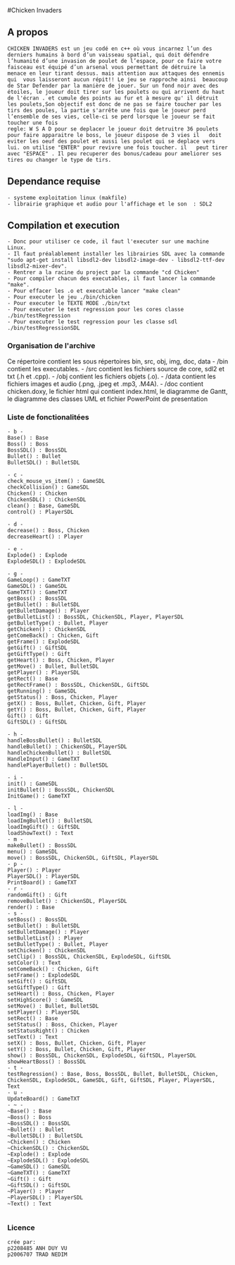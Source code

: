#Chicken Invaders

## A propos  

	CHICKEN INVADERS est un jeu codé en c++ où vous incarnez l’un des derniers humains à bord d’un vaisseau spatial, qui doit défendre 	l’humanité d’une invasion de poulet de l’espace, pour ce faire votre faisceau est équipé d’un arsenal vous permettant de détruire la 	menace en leur tirant dessus. mais attention aux attaques des ennemis qui  vous laisseront aucun répit!! Le jeu se rapproche ainsi 	beaucoup de Star Defender par la manière de jouer. Sur un fond noir avec des étoiles, le joueur doit tirer sur les poulets ou qui arrivent du haut de l'écran . et cumule des points au fur et à mesure qu' il détruit les poulets,Son objectif est donc de ne pas se faire toucher par les tirs des poules, la partie s'arrête une fois que le joueur perd l’ensemble de ses vies, celle-ci se perd lorsque le joueur se fait toucher une fois
	regle: W S A D pour se deplacer le joueur doit detruitre 36 poulets pour faire apparaitre le boss, le joueur dispose de 3 vies il 	doit eviter les oeuf des poulet et aussi les poulet qui se deplace vers lui. on utilise "ENTER" pour revivre une fois toucher. il 	peut tirer avec "ESPACE" . Il peu recuperer des bonus/cadeau pour ameliorer ses tires ou changer le type de tirs.

## Dependance requise 

	- systeme exploitation linux (makfile) 
	- librairie graphique et audio pour l'affichage et le son  : SDL2
	
## Compilation et execution

	- Donc pour utiliser ce code, il faut l'executer sur une machine Linux.
	- Il faut préalablement installer les librairies SDL avec la commande "sudo apt-get install libsdl2-dev libsdl2-image-dev - libsdl2-ttf-dev libsdl2-mixer-dev".
	- Rentrer a la racine du project par la commande "cd Chicken"
	- Pour compiler chacun des executables, il faut lancer la commande "make".
	- Pour effacer les .o et executable lancer "make clean"
 	- Pour executer le jeu ./bin/chicken
	- Pour executer le TEXTE MODE ./bin/txt
	- Pour executer le test regression pour les cores classe ./bin/testRegression 
	- Pour executer le test regression pour les classe sdl  ./bin/testRegressionSDL

### Organisation de l'archive 

Ce répertoire contient les sous répertoires bin, src, obj, img, doc, data
	- /bin contient les executables.
	- /src contient les fichiers source de core, sdl2 et txt (.h et .cpp).
	- /obj contient les fichiers objets (.o).
	- /data contient les fichiers images et audio (.png, .jpeg et .mp3, .M4A).
	- /doc contient chicken.doxy, le fichier html qui contient index.html, le diagramme de Gantt, le diagramme des classes UML et fichier PowerPoint de presentation
### Liste de fonctionalitées

        
    - b -
    Base() : Base
    Boss() : Boss
    BossSDL() : BossSDL
    Bullet() : Bullet
    BulletSDL() : BulletSDL

    - c -
    check_mouse_vs_item() : GameSDL
    checkCollision() : GameSDL
    Chicken() : Chicken
    ChickenSDL() : ChickenSDL
    clean() : Base, GameSDL
    control() : PlayerSDL

    - d -
    decrease() : Boss, Chicken
    decreaseHeart() : Player

    - e -
    Explode() : Explode
    ExplodeSDL() : ExplodeSDL

    - g -
    GameLoop() : GameTXT
    GameSDL() : GameSDL
    GameTXT() : GameTXT
    getBoss() : BossSDL
    getBullet() : BulletSDL
    getBulletDamage() : Player
    getBulletList() : BossSDL, ChickenSDL, Player, PlayerSDL
    getBulletType() : Bullet, Player
    getChicken() : ChickenSDL
    getComeBack() : Chicken, Gift
    getFrame() : ExplodeSDL
    getGift() : GiftSDL
    getGiftType() : Gift
    getHeart() : Boss, Chicken, Player
    getMove() : Bullet, BulletSDL
    getPlayer() : PlayerSDL
    getRect() : Base
    getRectFrame() : BossSDL, ChickenSDL, GiftSDL
    getRunning() : GameSDL
    getStatus() : Boss, Chicken, Player
    getX() : Boss, Bullet, Chicken, Gift, Player
    getY() : Boss, Bullet, Chicken, Gift, Player
    Gift() : Gift
    GiftSDL() : GiftSDL

    - h -
    handleBossBullet() : BulletSDL
    handleBullet() : ChickenSDL, PlayerSDL
    handleChickenBullet() : BulletSDL
    HandleInput() : GameTXT
    handlePlayerBullet() : BulletSDL

    - i -
    init() : GameSDL
    initBullet() : BossSDL, ChickenSDL
    InitGame() : GameTXT

    - l -
    loadImg() : Base
    loadImgBullet() : BulletSDL
    loadImgGift() : GiftSDL
    loadShowText() : Text
    - m -
    makeBullet() : BossSDL
    menu() : GameSDL
    move() : BossSDL, ChickenSDL, GiftSDL, PlayerSDL
    - p -
    Player() : Player
    PlayerSDL() : PlayerSDL
    PrintBoard() : GameTXT
    - r -
    randomGift() : Gift
    removeBullet() : ChickenSDL, PlayerSDL
    render() : Base
    - s -
    setBoss() : BossSDL
    setBullet() : BulletSDL
    setBulletDamage() : Player
    setBulletList() : Player
    setBulletType() : Bullet, Player
    setChicken() : ChickenSDL
    setClip() : BossSDL, ChickenSDL, ExplodeSDL, GiftSDL
    setColor() : Text
    setComeBack() : Chicken, Gift
    setFrame() : ExplodeSDL
    setGift() : GiftSDL
    setGiftType() : Gift
    setHeart() : Boss, Chicken, Player
    setHighScore() : GameSDL
    setMove() : Bullet, BulletSDL
    setPlayer() : PlayerSDL
    setRect() : Base
    setStatus() : Boss, Chicken, Player
    setStatusRight() : Chicken
    setText() : Text
    setX() : Boss, Bullet, Chicken, Gift, Player
    setY() : Boss, Bullet, Chicken, Gift, Player
    show() : BossSDL, ChickenSDL, ExplodeSDL, GiftSDL, PlayerSDL
    showHeartBoss() : BossSDL
    - t -
    testRegression() : Base, Boss, BossSDL, Bullet, BulletSDL, Chicken, ChickenSDL, ExplodeSDL, GameSDL, Gift, GiftSDL, Player, PlayerSDL, Text
    - u -
    UpdateBoard() : GameTXT
    - ~ -
    ~Base() : Base
    ~Boss() : Boss
    ~BossSDL() : BossSDL
    ~Bullet() : Bullet
    ~BulletSDL() : BulletSDL
    ~Chicken() : Chicken
    ~ChickenSDL() : ChickenSDL
    ~Explode() : Explode
    ~ExplodeSDL() : ExplodeSDL
    ~GameSDL() : GameSDL
    ~GameTXT() : GameTXT
    ~Gift() : Gift
    ~GiftSDL() : GiftSDL
    ~Player() : Player
    ~PlayerSDL() : PlayerSDL
    ~Text() : Text
    ﻿


### Licence

	crée par: 
	p2208485 ANH DUY VU
	p2006707 TRAD NEDIM
